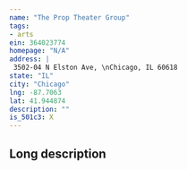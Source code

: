 ```yaml
---
name: "The Prop Theater Group"
tags:
- arts
ein: 364023774
homepage: "N/A"
address: |
 3502-04 N Elston Ave, \nChicago, IL 60618
state: "IL"
city: "Chicago"
lng: -87.7063
lat: 41.944874
description: ""
is_501c3: X
---
```


## Long description


